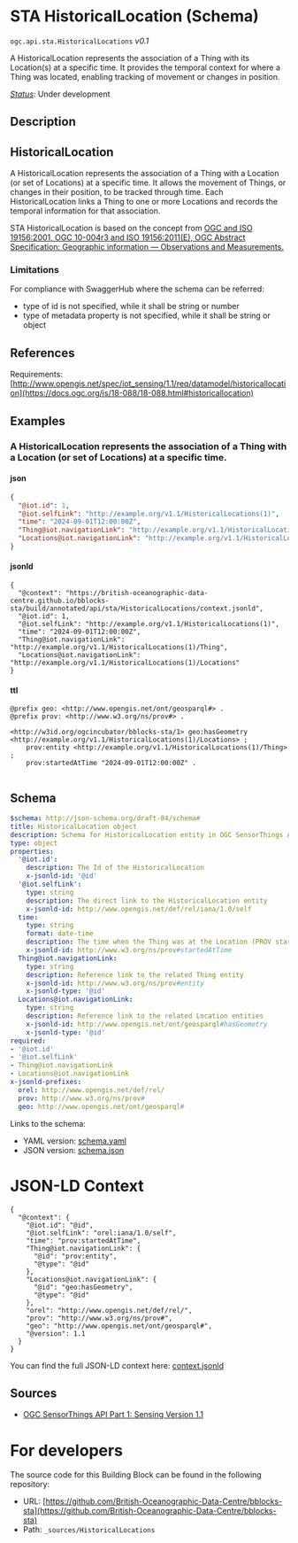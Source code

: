 
# STA HistoricalLocation (Schema)

`ogc.api.sta.HistoricalLocations` *v0.1*

A HistoricalLocation represents the association of a Thing with its Location(s) at a specific time. It provides the temporal context for where a Thing was located, enabling tracking of movement or changes in position.

[*Status*](http://www.opengis.net/def/status): Under development

## Description

## HistoricalLocation

A HistoricalLocation represents the association of a Thing with a Location (or set of Locations) at a specific time. It allows the movement of Things, or changes in their position, to be tracked through time. Each HistoricalLocation links a Thing to one or more Locations and records the temporal information for that association.

STA HistoricalLocation is based on the concept from [OGC and ISO 19156:2001, OGC 10-004r3 and ISO 19156:2011(E), OGC Abstract Specification: Geographic information — Observations and Measurements.](http://portal.opengeospatial.org/files/?artifact_id=41579)

### Limitations
For compliance with SwaggerHub where the schema can be referred:
- type of id is not specified, while it shall be string or number
- type of metadata property is not specified, while it shall be string or object

## References

Requirements: [http://www.opengis.net/spec/iot_sensing/1.1/req/datamodel/historicallocation](https://docs.ogc.org/is/18-088/18-088.html#historicallocation)

## Examples

### A HistoricalLocation represents the association of a Thing with a Location (or set of Locations) at a specific time.
#### json
```json
{
  "@iot.id": 1,
  "@iot.selfLink": "http://example.org/v1.1/HistoricalLocations(1)",
  "time": "2024-09-01T12:00:00Z",
  "Thing@iot.navigationLink": "http://example.org/v1.1/HistoricalLocations(1)/Thing",
  "Locations@iot.navigationLink": "http://example.org/v1.1/HistoricalLocations(1)/Locations"
}

```

#### jsonld
```jsonld
{
  "@context": "https://british-oceanographic-data-centre.github.io/bblocks-sta/build/annotated/api/sta/HistoricalLocations/context.jsonld",
  "@iot.id": 1,
  "@iot.selfLink": "http://example.org/v1.1/HistoricalLocations(1)",
  "time": "2024-09-01T12:00:00Z",
  "Thing@iot.navigationLink": "http://example.org/v1.1/HistoricalLocations(1)/Thing",
  "Locations@iot.navigationLink": "http://example.org/v1.1/HistoricalLocations(1)/Locations"
}
```

#### ttl
```ttl
@prefix geo: <http://www.opengis.net/ont/geosparql#> .
@prefix prov: <http://www.w3.org/ns/prov#> .

<http://w3id.org/ogcincubator/bblocks-sta/1> geo:hasGeometry <http://example.org/v1.1/HistoricalLocations(1)/Locations> ;
    prov:entity <http://example.org/v1.1/HistoricalLocations(1)/Thing> ;
    prov:startedAtTime "2024-09-01T12:00:00Z" .


```

## Schema

```yaml
$schema: http://json-schema.org/draft-04/schema#
title: HistoricalLocation object
description: Schema for HistoricalLocation entity in OGC SensorThings API 1.3
type: object
properties:
  '@iot.id':
    description: The Id of the HistoricalLocation
    x-jsonld-id: '@id'
  '@iot.selfLink':
    type: string
    description: The direct link to the HistoricalLocation entity
    x-jsonld-id: http://www.opengis.net/def/rel/iana/1.0/self
  time:
    type: string
    format: date-time
    description: The time when the Thing was at the Location (PROV startedAtTime).
    x-jsonld-id: http://www.w3.org/ns/prov#startedAtTime
  Thing@iot.navigationLink:
    type: string
    description: Reference link to the related Thing entity
    x-jsonld-id: http://www.w3.org/ns/prov#entity
    x-jsonld-type: '@id'
  Locations@iot.navigationLink:
    type: string
    description: Reference link to the related Location entities
    x-jsonld-id: http://www.opengis.net/ont/geosparql#hasGeometry
    x-jsonld-type: '@id'
required:
- '@iot.id'
- '@iot.selfLink'
- Thing@iot.navigationLink
- Locations@iot.navigationLink
x-jsonld-prefixes:
  orel: http://www.opengis.net/def/rel/
  prov: http://www.w3.org/ns/prov#
  geo: http://www.opengis.net/ont/geosparql#

```

Links to the schema:

* YAML version: [schema.yaml](https://british-oceanographic-data-centre.github.io/bblocks-sta/build/annotated/api/sta/HistoricalLocations/schema.json)
* JSON version: [schema.json](https://british-oceanographic-data-centre.github.io/bblocks-sta/build/annotated/api/sta/HistoricalLocations/schema.yaml)


# JSON-LD Context

```jsonld
{
  "@context": {
    "@iot.id": "@id",
    "@iot.selfLink": "orel:iana/1.0/self",
    "time": "prov:startedAtTime",
    "Thing@iot.navigationLink": {
      "@id": "prov:entity",
      "@type": "@id"
    },
    "Locations@iot.navigationLink": {
      "@id": "geo:hasGeometry",
      "@type": "@id"
    },
    "orel": "http://www.opengis.net/def/rel/",
    "prov": "http://www.w3.org/ns/prov#",
    "geo": "http://www.opengis.net/ont/geosparql#",
    "@version": 1.1
  }
}
```

You can find the full JSON-LD context here:
[context.jsonld](https://british-oceanographic-data-centre.github.io/bblocks-sta/build/annotated/api/sta/HistoricalLocations/context.jsonld)

## Sources

* [OGC SensorThings API Part 1: Sensing Version 1.1](https://docs.ogc.org/is/18-088/18-088.html#historicallocation)

# For developers

The source code for this Building Block can be found in the following repository:

* URL: [https://github.com/British-Oceanographic-Data-Centre/bblocks-sta](https://github.com/British-Oceanographic-Data-Centre/bblocks-sta)
* Path: `_sources/HistoricalLocations`


